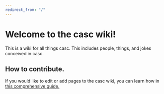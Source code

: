 ```yaml
---
redirect_from: "/"
---
```

# Welcome to the casc wiki!

This is a wiki for all things casc. This includes people, things, and jokes conceived in casc. 

## How to contribute.

If you would like to edit or add pages to the casc wiki, you can learn how in [this comprehensive guide.](contributing)

